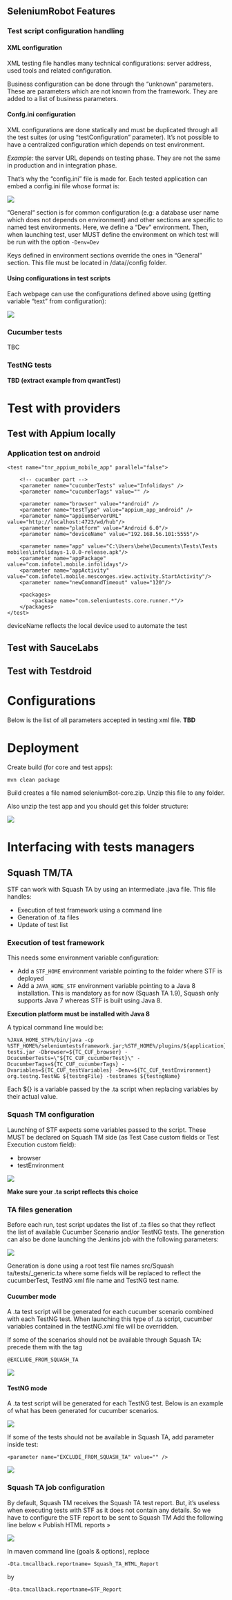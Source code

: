 ## SeleniumRobot Features ##
### Test script configuration handling ###
#### XML configuration ####
XML testing file handles many technical configurations: server address, used tools and related configuration.
 
Business configuration can be done through the “unknown” parameters. These are parameters which are not known from the framework. They are added to a list of business parameters.

#### Confg.ini configuration ####
XML configurations are done statically and must be duplicated through all the test suites (or using “testConfiguration” parameter). It’s not possible to have a centralized configuration which depends on test environment.

*Example:* the server URL depends on testing phase. They are not the same in production and in integration phase.

That’s why the “config.ini” file is made for. Each tested application can embed a config.ini file whose format is: 

![](images/config_ini_example.png)
 
“General“ section is for common configuration (e.g: a database user name which does not depends on environment) and other sections are specific to named test environments. Here, we define a “Dev” environment. Then, when launching test, user MUST define the environment on which test will be run with the option `-Denv=Dev`

Keys defined in environment sections override the ones in “General” section.
This file must be located in <application root>/data/<application name>/config folder.

#### Using configurations in test scripts ####
Each webpage can use the configurations defined above using (getting variable “text” from configuration):

![](images/get_param_example.png)
 
### Cucumber tests ###
TBC

### TestNG tests ###
**TBD (extract example from qwantTest)**

# Test with providers #
## Test with Appium locally ##
### Application test on android ###

    <test name="tnr_appium_mobile_app" parallel="false">
    
    	<!-- cucumber part -->
    	<parameter name="cucumberTests" value="Infolidays" />
    	<parameter name="cucumberTags" value="" />
    	
    	<parameter name="browser" value="*android" />
    	<parameter name="testType" value="appium_app_android" />
    	<parameter name="appiumServerURL" value="http://localhost:4723/wd/hub"/>
    	<parameter name="platform" value="Android 6.0"/>
    	<parameter name="deviceName" value="192.168.56.101:5555"/>
    
    	<parameter name="app" value="C:\Users\behe\Documents\Tests\Tests mobiles\infolidays-1.0.0-release.apk"/>
    	<parameter name="appPackage" value="com.infotel.mobile.infolidays"/>
    	<parameter name="appActivity" value="com.infotel.mobile.mesconges.view.activity.StartActivity"/>
    	<parameter name="newCommandTimeout" value="120"/>
    
    	<packages>
    		<package name="com.seleniumtests.core.runner.*"/>
    	</packages>
    </test>


deviceName reflects the local device used to automate the test

## Test with SauceLabs ##

## Test with Testdroid ##

# Configurations #
Below is the list of all parameters accepted in testing xml file.
**TBD**

# Deployment #
Create build (for core and test apps):

	mvn clean package

Build creates a file named seleniumBot-core.zip. Unzip this file to any folder.

Also unzip the test app and you should get this folder structure:

![](images/folder_structure.png)


# Interfacing with tests managers #
## Squash TM/TA ##
STF can work with Squash TA by using an intermediate .java file. This file handles:

- Execution of test framework using a command line
- Generation of .ta files
- Update of test list

### Execution of test framework ###
This needs some environment variable configuration:

- Add a `STF_HOME` environment variable pointing to the folder where STF is deployed
- Add a `JAVA_HOME_STF` environment variable pointing to a Java 8 installation. This is mandatory as for now (Squash TA 1.9), Squash only supports Java 7 whereas STF is built using Java 8.

**Execution platform must be installed with Java 8**

A typical command line would be:


    %JAVA_HOME_STF%/bin/java -cp %STF_HOME%/seleniumtestsframework.jar;%STF_HOME%/plugins/${application}-tests.jar -Dbrowser=${TC_CUF_browser} -DcucumberTests=\"${TC_CUF_cucumberTest}\" -DcucumberTags=${TC_CUF_cucumberTags} -Dvariables=${TC_CUF_testVariables} -Denv=${TC_CUF_testEnvironment} org.testng.TestNG ${testngFile} -testnames ${testngName}
Each ${} is a variable passed by the .ta script when replacing variables by their actual value.
### Squash TM configuration ###
Launching of STF expects some variables passed to the script. These MUST be declared on Squash TM side (as Test Case custom fields or Test Execution custom field):

- browser
- testEnvironment

![](images/squash_tm_cuf.png)

**Make sure your .ta script reflects this choice**
 
### TA files generation ###
Before each run, test script updates the list of .ta files so that they reflect the list of available Cucumber Scenario and/or TestNG tests. The generation can also be done launching the Jenkins job with the following parameters:

![](images/squash_ta_run.png)
 
Generation is done using a root test file names src/Squash ta/tests/<application>_generic.ta where some fields will be replaced to reflect the cucumberTest, TestNG xml file name and TestNG test name.

#### Cucumber mode ####
A .ta test script will be generated for each cucumber scenario combined with each TestNG test. When launching this type of .ta script, cucumber variables contained in the testNG.xml file will be overridden.

If some of the scenarios should not be available through Squash TA: precede them with the tag 


    @EXCLUDE_FROM_SQUASH_TA

![](images/excluded_scenario.png)
 
#### TestNG mode ####
A .ta test script will be generated for each TestNG test.
Below is an example of what has been generated for cucumber scenarios.

![](images/squashtm_select_test.png)
 
If some of the tests should not be available in Squash TA, add parameter inside test: 

    <parameter name="EXCLUDE_FROM_SQUASH_TA" value="" />

![](images/exclude_testng.png)
 
### Squash TA job configuration ###
By default, Squash TM receives the Squash TA test report. But, it’s useless when executing tests with STF as it does not contain any details. So we have to configure the STF report to be sent to Squash TM
Add the following line below « Publish HTML reports »

![](images/squash_ta_config.png)
 
In maven command line (goals & options), replace

    -Dta.tmcallback.reportname= Squash_TA_HTML_Report
by

    -Dta.tmcallback.reportname=STF_Report

